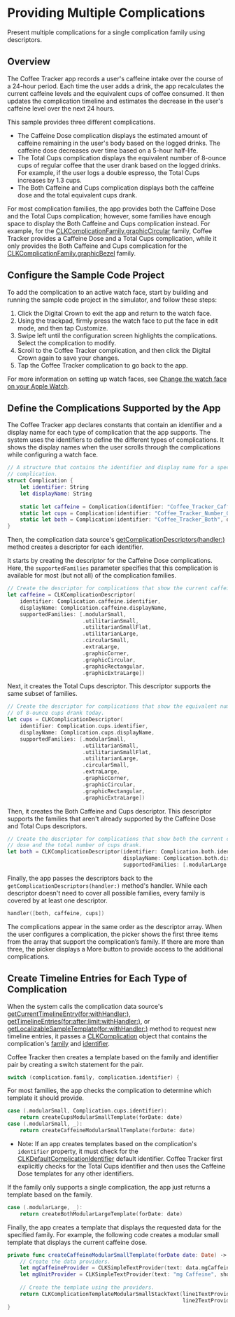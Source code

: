# Providing Multiple Complications

Present multiple complications for a single complication family using descriptors.

## Overview

The Coffee Tracker app records a user's caffeine intake over the course of a 24-hour period.
Each time the user adds a drink, the app recalculates the current caffeine levels 
and the equivalent cups of coffee consumed. 
It then updates the complication timeline 
and estimates the decrease in the user's caffeine level over the next 24 hours.

This sample provides three different complications. 

- The  Caffeine Dose complication displays the estimated amount of caffeine remaining in the user's body based on the logged drinks.
The caffeine dose decreases over time based on a 5-hour half-life.
- The Total Cups complication displays the equivalent number of 8-ounce cups of regular coffee that the user drank based on the logged drinks. 
For example, if the user logs a double espresso, the Total Cups increases by 1.3 cups.
- The Both Caffeine and Cups complication displays both the caffeine dose and the total equivalent cups drank. 

For most complication families, the app provides both the Caffeine Dose and the Total Cups complication; 
however, some families have enough space to display the Both Caffeine and Cups complication instead.
For example, for the [CLKComplicationFamily.graphicCircular](https://developer.apple.com/documentation/clockkit/clkcomplicationfamily/graphiccircular) 
family, Coffee Tracker provides a Caffeine Dose and a Total Cups complication,
while it only provides the Both Caffeine and Cups complication for the  [CLKComplicationFamily.graphicBezel](https://developer.apple.com/documentation/clockkit/clkcomplicationfamily/graphicbezel) family.

## Configure the Sample Code Project

To add the complication to an active watch face, start by building and running the sample code project in the simulator, 
and follow these steps:

1. Click the Digital Crown to exit the app and return to the watch face.
2. Using the trackpad, firmly press the watch face to put the face in edit mode, and then tap Customize.
3. Swipe left until the configuration screen highlights the complications. Select the complication to modify.
4. Scroll to the Coffee Tracker complication, and then click the Digital Crown again to save your changes.
5. Tap the Coffee Tracker complication to go back to the app.

For more information on setting up watch faces, see [Change the watch face on your Apple Watch](https://support.apple.com/en-us/HT205536).

## Define the Complications Supported by the App

The Coffee Tracker app declares constants that contain an identifier and a display name for each type of complication that the app supports. 
The system uses the identifiers to define the different types of complications.
It shows the display names when the user scrolls through the complications while configuring a watch face.

``` swift
// A structure that contains the identifier and display name for a specific
// complication.
struct Complication {
    let identifier: String
    let displayName: String
    
    static let caffeine = Complication(identifier: "Coffee_Tracker_Caffeine_Dose", displayName: "Caffeine Dose")
    static let cups = Complication(identifier: "Coffee_Tracker_Number_Of_Cups", displayName: "Total Cups")
    static let both = Complication(identifier: "Coffee_Tracker_Both", displayName: "Both Caffeine and Cups")
}
```

Then, the complication data source's [getComplicationDescriptors(handler:)](https://developer.apple.com/documentation/clockkit/clkcomplicationdatasource/3555131-getcomplicationdescriptors) method creates a descriptor for each identifier.

It starts by creating the descriptor for the Caffeine Dose complications. Here, the `supportedFamilies` parameter specifies that this complication is available for most (but not all) of the complication families.

``` swift
// Create the descriptor for complications that show the current caffeine dose.
let caffeine = CLKComplicationDescriptor(
    identifier: Complication.caffeine.identifier,
    displayName: Complication.caffeine.displayName,
    supportedFamilies: [.modularSmall,
                        .utilitarianSmall,
                        .utilitarianSmallFlat,
                        .utilitarianLarge,
                        .circularSmall,
                        .extraLarge,
                        .graphicCorner,
                        .graphicCircular,
                        .graphicRectangular,
                        .graphicExtraLarge])
```

Next, it creates the Total Cups descriptor. This descriptor supports the same subset of families.

``` swift
// Create the descriptor for complications that show the equivalent number
// of 8-ounce cups drank today.
let cups = CLKComplicationDescriptor(
    identifier: Complication.cups.identifier,
    displayName: Complication.cups.displayName,
    supportedFamilies: [.modularSmall,
                        .utilitarianSmall,
                        .utilitarianSmallFlat,
                        .utilitarianLarge,
                        .circularSmall,
                        .extraLarge,
                        .graphicCorner,
                        .graphicCircular,
                        .graphicRectangular,
                        .graphicExtraLarge])
```

Then, it creates the Both Caffeine and Cups descriptor. This descriptor supports the families that aren't already supported by the Caffeine Dose and Total Cups descriptors.

``` swift
// Create the descriptor for complications that show both the current caffeine
// dose and the total number of cups drank.
let both = CLKComplicationDescriptor(identifier: Complication.both.identifier,
                                     displayName: Complication.both.displayName,
                                     supportedFamilies: [.modularLarge, .graphicBezel])
```

Finally, the app passes the descriptors back to the `getComplicationDescriptors(handler:)` method's handler. 
While each descriptor doesn't need to cover all possible families, every family is covered by at least one descriptor.

``` swift
handler([both, caffeine, cups])
```

The complications appear in the same order as the descriptor array. 
When the user configures a complication, the picker shows the first three items from the array that support the complication’s family. 
If there are more than three, the picker displays a More button to provide access to the additional complications.

## Create Timeline Entries for Each Type of Complication

When the system calls the complication data source's [getCurrentTimelineEntry(for:withHandler:)](https://developer.apple.com/documentation/clockkit/clkcomplicationdatasource/1628051-getcurrenttimelineentry), [getTimelineEntries(for:after:limit:withHandler:)](https://developer.apple.com/documentation/clockkit/clkcomplicationdatasource/1628094-gettimelineentries), or [getLocalizableSampleTemplate(for:withHandler:)](https://developer.apple.com/documentation/clockkit/clkcomplicationdatasource/1650686-getlocalizablesampletemplate) method to request new timeline entries, it passes a [CLKComplication](https://developer.apple.com/documentation/clockkit/clkcomplication) object that contains the complication's [family](https://developer.apple.com/documentation/clockkit/clkcomplication/1628035-family) and  [identifier](https://developer.apple.com/documentation/clockkit/clkcomplication/3612129-identifier).

Coffee Tracker then creates a template based on the family and identifier pair by creating a switch statement for the pair.

``` swift
switch (complication.family, complication.identifier) {
```

For most families, the app checks the complication to determine which template it should provide.

``` swift
case (.modularSmall, Complication.cups.identifier):
    return createCupsModularSmallTemplate(forDate: date)
case (.modularSmall, _):
    return createCaffeineModularSmallTemplate(forDate: date)
```

- Note: If an app creates templates based on the complication's `identifier` property, it must check for the [CLKDefaultComplicationIdentifier](https://developer.apple.com/documentation/clockkit/clkdefaultcomplicationidentifier) default identifier. 
Coffee Tracker first explicitly checks for the Total Cups identifier and then uses the Caffeine Dose templates for any other identifiers.

If the family only supports a single complication, the app just returns a template based on the family.

``` swift
case (.modularLarge, _):
    return createBothModularLargeTemplate(forDate: date)
```

Finally, the app creates a template that displays the requested data for the specified family. For example, the following code creates a modular small template that displays the current caffeine dose.

``` swift
private func createCaffeineModularSmallTemplate(forDate date: Date) -> CLKComplicationTemplate {
    // Create the data providers.
    let mgCaffeineProvider = CLKSimpleTextProvider(text: data.mgCaffeineString(atDate: date))
    let mgUnitProvider = CLKSimpleTextProvider(text: "mg Caffeine", shortText: "mg")
    
    // Create the template using the providers.
    return CLKComplicationTemplateModularSmallStackText(line1TextProvider: mgCaffeineProvider,
                                                        line2TextProvider: mgUnitProvider)
}
```
